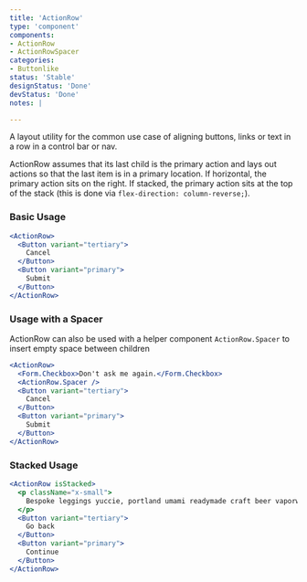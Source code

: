 ```yaml
---
title: 'ActionRow'
type: 'component'
components:
- ActionRow
- ActionRowSpacer
categories:
- Buttonlike
status: 'Stable'
designStatus: 'Done'
devStatus: 'Done'
notes: |

---
```


A layout utility for the common use case of aligning buttons, links or text
in a row in a control bar or nav.

ActionRow assumes that its last child is the primary action and lays out actions so that the last item is in a primary location. If horizontal, the primary action sits on the right. If stacked, the primary action sits at the top of the stack (this is done via `flex-direction: column-reverse;`).
### Basic Usage

```jsx live
<ActionRow>
  <Button variant="tertiary">
    Cancel
  </Button>
  <Button variant="primary">
    Submit
  </Button>
</ActionRow>
```

### Usage with a Spacer

ActionRow can also be used with a helper component ``ActionRow.Spacer`` to insert empty space between children

```jsx live
<ActionRow>
  <Form.Checkbox>Don't ask me again.</Form.Checkbox>
  <ActionRow.Spacer />
  <Button variant="tertiary">
    Cancel
  </Button>
  <Button variant="primary">
    Submit
  </Button>
</ActionRow>
```

### Stacked Usage


```jsx live
<ActionRow isStacked>
  <p className="x-small">
    Bespoke leggings yuccie, portland umami readymade craft beer vaporware sriracha.
  </p>
  <Button variant="tertiary">
    Go back
  </Button>
  <Button variant="primary">
    Continue
  </Button>
</ActionRow>
```
